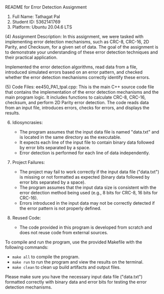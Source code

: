 README for Error Detection Assignment

1) Full Name: Tathagat Pal
2) Student ID: 5362141769
3) Platform: Ubuntu 20.04.6 LTS

(4) Assignment Description:
In this assignment, we were tasked with implementing error detection mechanisms, such as CRC-8, CRC-16, 2D Parity, and Checksum, for a given set of data. The goal of the assignment is to demonstrate your understanding of these error detection techniques and their practical application.

Implemented the error detection algorithms, read data from a file, introduced simulated errors based on an error pattern, and checked whether the error detection mechanisms correctly identify these errors.

(5) Code Files:
    ee450_PA1_tpal.cpp: This is the main C++ source code file that contains the implementation of the error detection mechanisms and the main program logic. It includes functions to calculate CRC-8, CRC-16, checksum, and perform 2D Parity error detection. The code reads data from an input file, introduces errors, checks for errors, and displays the results.
    
    
6) Idiosyncrasies:
   - The program assumes that the input data file is named "data.txt" and is located in the same directory as the executable.
   - It expects each line of the input file to contain binary data followed by error bits separated by a space.
   - Error detection is performed for each line of data independently.
   
7) Project Failures:
   - The project may fail to work correctly if the input data file ("data.txt") is missing or not formatted as expected (binary data followed by error bits separated by a space).
   - The program assumes that the input data size is consistent with the error detection method being used (e.g., 8 bits for CRC-8, 16 bits for CRC-16).
   - Errors introduced in the input data may not be correctly detected if the error pattern is not properly defined.
   
8) Reused Code:
   - The code provided in this program is developed from scratch and does not reuse code from external sources.

To compile and run the program, use the provided Makefile with the following commands:
- `make all` to compile the program.
- `make run` to run the program and view the results on the terminal.
- `make clean` to clean up build artifacts and output files.

Please make sure you have the necessary input data file ("data.txt") formatted correctly with binary data and error bits for testing the error detection mechanisms.

